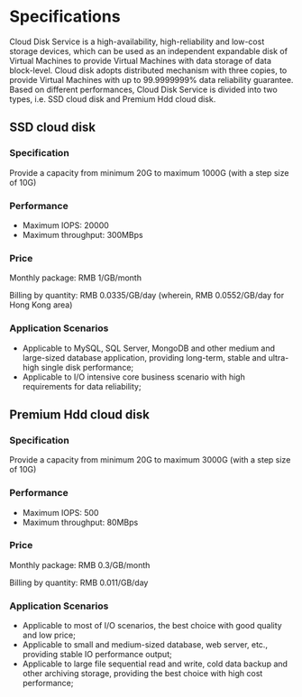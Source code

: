 # **Specifications**


Cloud Disk Service is a high-availability, high-reliability and low-cost storage devices, which can be used as an independent expandable disk of Virtual Machines to provide Virtual Machines with data storage of data block-level. Cloud disk adopts distributed mechanism with three copies, to provide Virtual Machines with up to 99.9999999% data reliability guarantee. Based on different performances, Cloud Disk Service is divided into two types, i.e. SSD cloud disk and Premium Hdd cloud disk.

## SSD cloud disk

### Specification

Provide a capacity from minimum 20G to maximum 1000G (with a step size of 10G)

### Performance
- Maximum IOPS: 20000
- Maximum throughput: 300MBps
### Price

Monthly package: RMB 1/GB/month

Billing by quantity: RMB 0.0335/GB/day (wherein, RMB 0.0552/GB/day for Hong Kong area)

### Application Scenarios
- Applicable to MySQL, SQL Server, MongoDB and other medium and large-sized database application, providing long-term, stable and ultra-high single disk performance;
- Applicable to I/O intensive core business scenario with high requirements for data reliability;


## Premium Hdd cloud disk

### Specification

Provide a capacity from minimum 20G to maximum 3000G (with a step size of 10G)

### Performance
- Maximum IOPS: 500
- Maximum throughput: 80MBps
### Price

Monthly package: RMB 0.3/GB/month

Billing by quantity: RMB 0.011/GB/day

### Application Scenarios
- Applicable to most of I/O scenarios, the best choice with good quality and low price;
- Applicable to small and medium-sized database, web server, etc., providing stable IO performance output;
- Applicable to large file sequential read and write, cold data backup and other archiving storage, providing the best choice with high cost performance;


